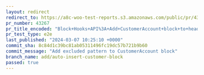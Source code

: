 ```yaml
---
layout: redirect
redirect_to: https://a8c-woo-test-reports.s3.amazonaws.com/public/pr/43267/e2e/index.html
pr_number: 43267
pr_title_encoded: "Block+Hooks+API%3A+Add+CustomerAccount+block+to+header"
pr_test_type: e2e
last_published: "2024-03-07 10:25:10 +0000"
commit_sha: 8c84d1c39bc81ab05311496fc19dc57b721b9b60
commit_message: "Add excluded pattern to CustomerAccount block"
branch_name: add/auto-insert-customer-block
passed: true
---
```

